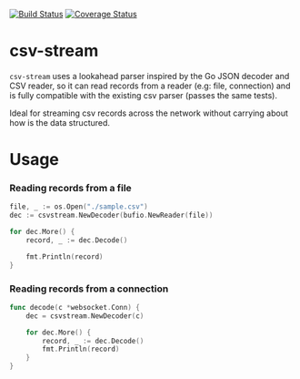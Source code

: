[![Build Status](https://travis-ci.org/calvernaz/csv-stream.svg?branch=master)](https://travis-ci.org/calvernaz/csv-stream)
[![Coverage Status](https://coveralls.io/repos/github/calvernaz/csv-stream/badge.svg?branch=master)](https://coveralls.io/github/calvernaz/csv-stream?branch=master)

# csv-stream

`csv-stream` uses a lookahead parser inspired by the Go JSON decoder and CSV reader, so it can read records from a reader
(e.g: file, connection) and is fully compatible with the existing csv parser (passes the same tests).

Ideal for streaming csv records across the network without carrying about how is the data structured.

# Usage

### Reading records from a file

```go
file, _ := os.Open("./sample.csv")
dec := csvstream.NewDecoder(bufio.NewReader(file))

for dec.More() {
	record, _ := dec.Decode()

	fmt.Println(record)
}
````

### Reading records from a connection

```go
func decode(c *websocket.Conn) {
	dec = csvstream.NewDecoder(c)

	for dec.More() {
		record, _ := dec.Decode()
		fmt.Println(record)
	}
}
```
